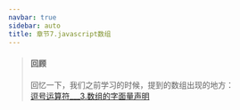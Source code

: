 ```yaml
---
navbar: true
sidebar: auto
title: 章节7.javascript数组 
---
```


> #### 回顾
> 回忆一下，我们之前学习的时候，提到的数组出现的地方：<br/>
<a href="/secondless/w-a/javascript运算符.html#_2-逗号运算符" target="_blank">逗号运算符___3.数组的字面量声明</a>
